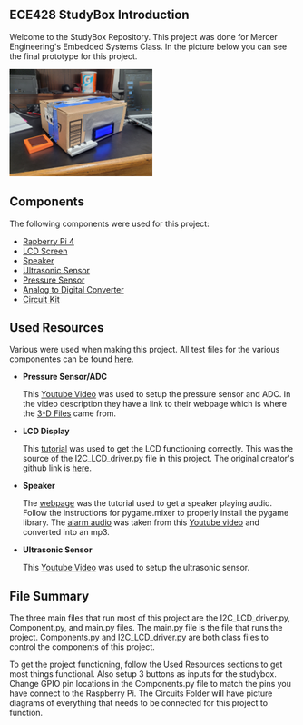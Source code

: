 ## ECE428 StudyBox Introduction
Welcome to the StudyBox Repository. 
This project was done for Mercer Engineering's Embedded Systems Class. 
In the picture below you can see the final prototype for this project.


<img src='Circuits/StudyBox.jpg' width='50%'/>

## Components
The following components were used for this project:
* [Rapberry Pi 4](https://www.amazon.com/dp/B0B1MJJLJP?psc=1&ref=ppx_yo2ov_dt_b_product_details)
* [LCD Screen](https://www.amazon.com/dp/B07QLRD3TM?psc=1&ref=ppx_yo2ov_dt_b_product_details)
* [Speaker](https://www.amazon.com/dp/B07F25T1YR?psc=1&ref=ppx_yo2ov_dt_b_product_details)
* [Ultrasonic Sensor](https://www.amazon.com/dp/B0B1MJJLJP?psc=1&ref=ppx_yo2ov_dt_b_product_details)
* [Pressure Sensor](https://www.amazon.com/dp/B00B887DBC?psc=1&ref=ppx_yo2ov_dt_b_product_details)
* [Analog to Digital Converter](https://www.amazon.com/dp/B00KLBTXME?psc=1&ref=ppx_yo2ov_dt_b_product_details)
* [Circuit Kit](https://www.amazon.com/REXQualis-Electronics-tie-Points-Breadboard-Potentiometer/dp/B073ZC68QG/ref=sr_1_25?crid=2RR9D9XPMXGCG&dib=eyJ2IjoiMSJ9.k2vYgAjJWNGKglAlIkbAgmNMmq0P2bXob5_sCJdIZxm8PLgsNSF3q-j-aqEoUoXLpasH2xtHyN09GVYIJF5s2kaD9qNVJgvc5x21AgRtgmZx1LpvD2cCPdEj4aP5_BBCvEWvrP1w42azb8rpvAM2pZEzlPuVMxKGTgSYOUIPQNkGpI80MjGloDPQArIqUBwEL1bTQHYliWt8Q0m73UW-fmFNzqzIq3foO_sz56FqohTs_K-CAz9rdKnx1KKChErPoVLJ_Tn9GEt9di7jBk8KViHbgjKBR2pjGcMqwpMMAIU.cWGdbxEce1eKIDzWOFAju_Xga7cMGkVY9jJSvgDHRZM&dib_tag=se&keywords=circuit+kit&qid=1714151326&sprefix=circuit+kit%2Caps%2C100&sr=8-25)

## Used Resources
Various were used when making this project. All test files for the various componentes can be found [here](https://github.com/Rbulharowski/ECE428_StudyBox/tree/main/Test_Files).
* **Pressure Sensor/ADC**

    This [Youtube Video](https://www.youtube.com/watch?v=SX0636jmktM&t=530s) was used to setup the pressure sensor and ADC. In the video description they have a link to their webpage which is where the [3-D Files](https://github.com/Rbulharowski/ECE428_StudyBox/tree/main/3-D%20Printing%20Files) came from.
* **LCD Display**

    This [tutorial](https://www.circuitbasics.com/raspberry-pi-i2c-lcd-set-up-and-programming/) was used to get the LCD functioning correctly. This was the source of the I2C_LCD_driver.py file in this project. The original creator's github link is [here](https://gist.github.com/DenisFromHR/cc863375a6e19dce359d).
* **Speaker**

    The [webpage](https://www.jeffgeerling.com/blog/2022/playing-sounds-python-on-raspberry-pi) was the tutorial used to get a speaker playing audio. Follow the instructions for pygame.mixer to properly install the pygame library. The [alarm audio](https://github.com/Rbulharowski/ECE428_StudyBox/tree/main/Audio_Files) was taken from this [Youtube video](https://www.youtube.com/watch?v=5nRgCabardA) and converted into an mp3.
* **Ultrasonic Sensor**

    This [Youtube Video](https://www.youtube.com/watch?v=L90WS-ptnvI&t=86s) was used to setup the ultrasonic sensor.
## File Summary
The three main files that run most of this project are the I2C_LCD_driver.py, Component.py, and main.py files. The main.py file is the file that runs the project. Components.py and I2C_LCD_driver.py are both class files to control the components of this project.

To get the project functioning, follow the Used Resources sections to get most things functional. Also setup 3 buttons as inputs for the studybox. Change GPIO pin locations in the Components.py file to match the pins you have connect to the Raspberry Pi. The Circuits Folder will have picture diagrams of everything that needs to be connected for this project to function. 
